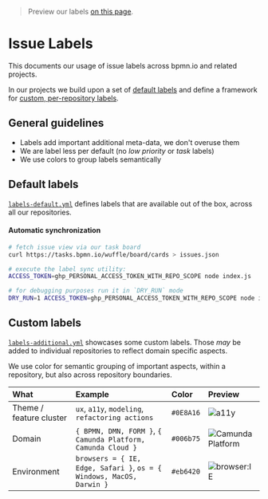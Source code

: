 > Preview our labels [on this page](https://cdn.statically.io/gh/bpmn-io/labels/main/icons/preview.html).

# Issue Labels

This documents our usage of issue labels across bpmn.io and related projects.

In our projects we build upon a set of [default labels](#default-labels) and define a framework for [custom, per-repository labels](#custom-labels). 


## General guidelines

* Labels add important additional meta-data, we don't overuse them
* We are label less per default (no _low priority_ or _task_ labels)
* We use colors to group labels semantically


## Default labels

[`labels-default.yml`](./labels-default.yml) defines labels that are available out of the box, across all our repositories. 


#### Automatic synchronization

```sh
# fetch issue view via our task board
curl https://tasks.bpmn.io/wuffle/board/cards > issues.json

# execute the label sync utility:
ACCESS_TOKEN=ghp_PERSONAL_ACCESS_TOKEN_WITH_REPO_SCOPE node index.js

# for debugging purposes run it in `DRY_RUN` mode
DRY_RUN=1 ACCESS_TOKEN=ghp_PERSONAL_ACCESS_TOKEN_WITH_REPO_SCOPE node index.js
```


## Custom labels

[`labels-additional.yml`](./labels-additional.yml) showcases some custom labels. Those _may_ be added to individual repositories to reflect domain specific aspects. 

We use color for semantic grouping of important aspects, within a repository, but also across repository boundaries.

| What   | Example | Color   | Preview |
| :----- | :------ | :------ | :------ |
| Theme / feature cluster  | `ux`, `a11y`, `modeling`, `refactoring actions` | `#0E8A16` | ![a11y](https://img.shields.io/badge/a11y-0E8A16?style=flat) |
| Domain | `{ BPMN, DMN, FORM }`, `{ Camunda Platform, Camunda Cloud }` | `#006b75` | ![Camunda Platform](https://img.shields.io/badge/Camunda%20Platform-006b75?style=flat)|
| Environment | `browsers = { IE, Edge, Safari }`, `os = { Windows, MacOS, Darwin }` | `#eb6420` | ![browser:IE](https://img.shields.io/badge/browser:IE-eb6420?style=flat)|
